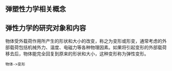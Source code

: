 ## 弹塑性力学相关概念

## 弹性力学的研究对象和内容

​	物体受外载荷作用所产生的形状和大小的改变，称之为变形或形变，通常考虑的外部载荷包括机械外力、温度、电磁力等各种物理因素。如果将引起变形的外部载荷移去后，物体能完全回复到原来的形状和大小，这种变形称为弹性变形。

```sequence
物体->变形
```

